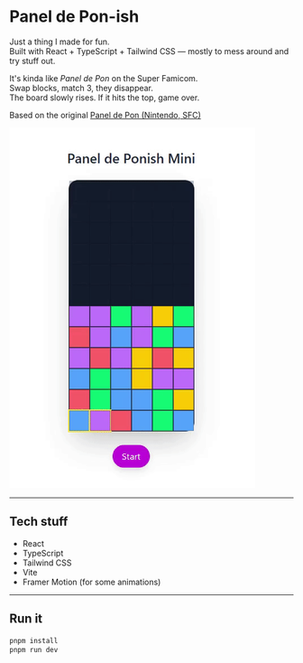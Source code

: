 # Panel de Pon-ish

Just a thing I made for fun.  
Built with React + TypeScript + Tailwind CSS — mostly to mess around and try stuff out.

It's kinda like *Panel de Pon* on the Super Famicom.  
Swap blocks, match 3, they disappear.  
The board slowly rises. If it hits the top, game over.

Based on the original [Panel de Pon (Nintendo, SFC)](https://www.nintendo.com/jp/games/feature/nintendo-classics/s-2034_j/index.html)


![demo](frontend/public/preview.gif)

---

## Tech stuff

- React
- TypeScript
- Tailwind CSS
- Vite
- Framer Motion (for some animations)

---

## Run it

```bash
pnpm install
pnpm run dev
